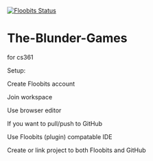 [![Floobits Status](https://floobits.com/delta5800/The-Blunder-Games.svg)](https://floobits.com/delta5800/The-Blunder-Games/redirect)
# The-Blunder-Games
for cs361

Setup: 

  Create Floobits account 
  
  Join workspace 
  
  Use browser editor 

  If you want to pull/push to GitHub 
  
  Use Floobits (plugin) compatable IDE 
  
  Create or link project to both Floobits and GitHub 

